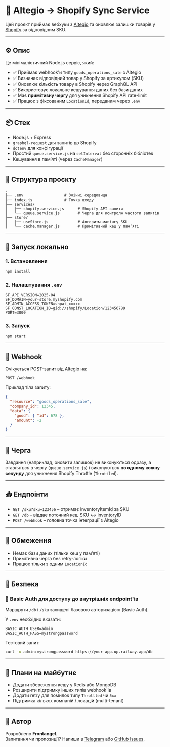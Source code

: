 # 🛒 Altegio → Shopify Sync Service

Цей проєкт приймає вебхуки з [Altegio](https://altegio.com/) та оновлює залишки товарів у [Shopify](https://shopify.com) за відповідним SKU.

---

## ⚙️ Опис

Це мінімалістичний Node.js сервіс, який:

- ✅ Приймає webhook'и типу `goods_operations_sale` з Altegio
- ✅ Визначає відповідний товар у Shopify за артикулом (SKU)
- ✅ Оновлює кількість товару в Shopify через GraphQL API
- ✅ Використовує локальне кешування даних без бази даних
- ✅ Має **примітивну чергу** для уникнення Shopify API rate-limit
- ✅ Працює з фіксованим `LocationId`, переданим через `.env`

---

## 📦 Стек

- Node.js + Express
- `graphql-request` для запитів до Shopify
- `dotenv` для конфігурації
- Простий `queue.service.js` на `setInterval` без сторонніх бібліотек
- Кешування в памʼяті (через `CacheManager`)

---

## 📁 Структура проєкту
```
.
├── .env                  # Змінні середовища
├── index.js              # Точка входу
├── services/
│   ├── shopify.service.js      # Shopify API запити
│   └── queue.service.js        # Черга для контролю частоти запитів
├── store/
│   ├── useStore.js             # Алгоритм мапінгу SKU
│   └── cache.manager.js        # Примітивний кеш у памʼяті
```

---

## 🧪 Запуск локально

### 1. Встановлення

```bash
npm install
```

### 2. Налаштування `.env`

```env
SF_API_VERSION=2025-04
SF_DOMAIN=your-store.myshopify.com
SF_ADMIN_ACCESS_TOKEN=shpat_xxxxx
SF_CONST_LOCATION_ID=gid://shopify/Location/123456789
PORT=3000
```

### 3. Запуск

```bash
npm start
```

---

## 🔄 Webhook

Очікується POST-запит від Altegio на:

```
POST /webhook
```

Приклад тіла запиту:
```json
{
  "resource": "goods_operations_sale",
  "company_id": 12345,
  "data": {
    "good": { "id": 678 },
    "amount": -2
  }
}
```

---

## 🔁 Черга

Завдання (наприклад, оновити залишок) не виконуються одразу, а ставляться в чергу (`queue.service.js`) і виконуються **по одному кожну секунду** для уникнення Shopify Throttle (`Throttled`).

---

## 📥 Ендпоінти

- `GET /sku?sku=123456` – отримає inventoryItemId за SKU
- `GET /db` – віддає поточний кеш SKU ↔ inventoryID
- `POST /webhook` – головна точка інтеграції з Altegio

---

## 🛑 Обмеження

- Немає бази даних (тільки кеш у памʼяті)
- Примітивна черга без retry-логіки
- Працює тільки з одним `LocationId`

---

## 🔐 Безпека

### 🔐 Basic Auth для доступу до внутрішніх endpoint'ів

Маршрути `/db` і `/sku` захищені базовою авторизацією (Basic Auth).

У `.env` необхідно вказати:

```env
BASIC_AUTH_USER=admin
BASIC_AUTH_PASS=mystrongpassword
```

Тестовий запит:

```bash
curl -u admin:mystrongpassword https://your-app.up.railway.app/db
```

---

## 📌 Плани на майбутнє

- Додати збереження кешу у Redis або MongoDB
- Розширити підтримку інших типів webhook'ів
- Додати retry для помилок типу `Throttled` чи `5xx`
- Підтримка кількох компаній / локацій (multi-tenant)

---



## 👤 Автор
Розроблено **Frontangel**.  
Запитання чи пропозиції? Напиши в [Telegram](https://t.me/frontangel) або [GitHub Issues](https://github.com/frontangel/altegio-shopify-delta-sync/issues).

